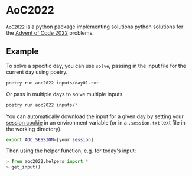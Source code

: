 # AoC2022

`AoC2022` is a python package implementing solutions python solutions for the
[Advent of Code 2022] problems.

## Example

To solve a specific day, you can use `solve`, passing in the input file for
the current day using poetry.

``` bash
poetry run aoc2022 inputs/day01.txt
```

Or pass in multiple days to solve multiple inputs.

``` bash
poetry run aoc2022 inputs/*
```

You can automatically download the input for a given day by setting your
[session cookie] in an environment variable (or in a `.session.txt` text file
in the working directory).

``` bash
export AOC_SESSION=[your session]
```

Then using the helper function, e.g. for today's input:

```python
> from aoc2022.helpers import *
> get_input()
```

[Advent of Code 2022]: https://adventofcode.com/2022
[session cookie]: https://www.reddit.com/r/adventofcode/comments/a2vonl/how_to_download_inputs_with_a_script/
